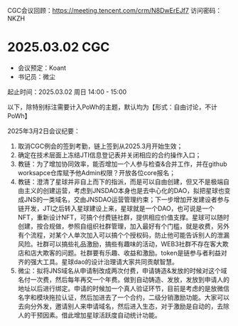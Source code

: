CGC会议回顾：https://meeting.tencent.com/crm/N8DwErEJf7
访问密码：NKZH

# 2025.03.02 CGC

- 会议预定：Koant
- 书记员：微尘

起止时间：2025.03.02 周日 14:00 - 15:00

以下，除特别标注需要计入PoWh的主题，默认均为【形式：自由讨论，不计PoWh】

2025年3月2日会议纪要：
1. 取消CGC例会的签到考勤，链上签到从2025.3月开始生效；
2. 确定在技术层面上冻结JTI信息登记表并关闭相应的合约操作入口；
3. 教链：为了增加协同效率，能否增加一个人参与检查&合并工作，并在github worksapce仓库赋予他Admin权限？开放各位core报名；
4. 教链：澄清了星球并非自上而下的指派，而是可以自由创建，但又不是极端自由主义的创建运营，考虑到JNSDAO本身也是去中心化的DAO，拟把星球也变成JNS的一类域名，交由JNSDAO运营管理约束；下一步增加开发建设者参与链开发，JTI之后转入星球建设上来，星球就是一个DAO，也可说是一个NFT，重新设计NFT，可搞个付费链社群，提供相应价值支撑。星球可以随时创建，按合规做，参照自组织社群管理，加入最好有个门槛，就是收费，另外有个流程，对某个人单次加入可以搞个个授权码，防止他可能告诉别人的泄漏风险。社群可以搞些礼品激励，搞些有趣味的活动，WEB3社群不存在客大欺店和店大欺客的问题。社群要有乐趣、收益和激励。token是链参与者利益对齐的强大工具。星球dao的设计治理请大家共同贡献智慧。
5. 微尘：拟将JNS域名从申请制改成两次付费，申请铸造&发放的时候对这个域名付一次费，然后每年再交一个年费。做到自动铸造、发放，发放到申请人的地址以后进行绑定。申请的时候加一个真人验证环节，目前是考虑的是放微信名字和模块拖拉认证，然后加进去了一个合约，二级分销激励功能。大家可以去向分外发，邀请别人来申请域名，然后进入生态，对于激励是自动的，去除人的干预因素。借此增加星球活跃度自动统计功能。
